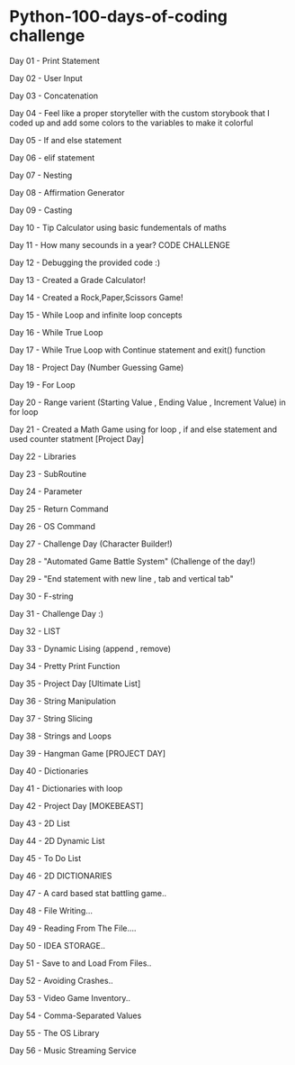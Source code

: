 # Python-100-days-of-coding challenge

Day 01 - Print Statement

Day 02 - User Input

Day 03 - Concatenation

Day 04 - Feel like a proper storyteller with the custom storybook that I coded up and add some colors to the variables to make it colorful

Day 05 - If and else statement

Day 06 - elif statement

Day 07 - Nesting

Day 08 - Affirmation Generator

Day 09 - Casting

Day 10 - Tip Calculator using basic fundementals of maths

Day 11 - How many secounds in a year? CODE CHALLENGE

Day 12 - Debugging the provided code :)

Day 13 - Created a Grade Calculator!

Day 14 - Created a Rock,Paper,Scissors Game!

Day 15 - While Loop and infinite loop concepts

Day 16 - While True Loop

Day 17 - While True Loop with Continue statement and exit() function

Day 18 - Project Day (Number Guessing Game)

Day 19 - For Loop 

Day 20 - Range varient (Starting Value , Ending Value , Increment Value) in for loop 

Day 21 - Created a Math Game using for loop , if and else statement and used counter statment [Project Day]

Day 22 - Libraries

Day 23 - SubRoutine

Day 24 - Parameter

Day 25 - Return Command

Day 26 - OS Command

Day 27 - Challenge Day (Character Builder!)

Day 28 - "Automated Game Battle System" (Challenge of the day!)

Day 29 - "End statement with new line , tab and vertical tab"

Day 30 - F-string

Day 31 - Challenge Day :)

Day 32 - LIST

Day 33 - Dynamic Lising (append , remove)

Day 34 - Pretty Print Function

Day 35 - Project Day [Ultimate List]

Day 36 - String Manipulation

Day 37 - String Slicing

Day 38 - Strings and Loops

Day 39 - Hangman Game [PROJECT DAY]

Day 40 - Dictionaries

Day 41 - Dictionaries with loop

Day 42 - Project Day [MOKEBEAST]

Day 43 - 2D List

Day 44 - 2D Dynamic List

Day 45 - To Do List

Day 46 - 2D DICTIONARIES

Day 47 - A card based stat battling game..

Day 48 - File Writing...

Day 49 - Reading From The File....

Day 50 - IDEA STORAGE..

Day 51 - Save to and Load From Files..

Day 52 - Avoiding Crashes..

Day 53 - Video Game Inventory..

Day 54 - Comma-Separated Values

Day 55 - The OS Library

Day 56 - Music Streaming Service
